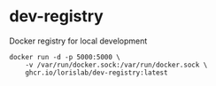 # dev-registry

Docker registry for local development

```
docker run -d -p 5000:5000 \
    -v /var/run/docker.sock:/var/run/docker.sock \
    ghcr.io/lorislab/dev-registry:latest
```
